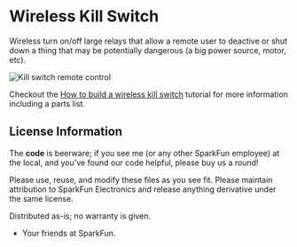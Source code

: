 Wireless Kill Switch
==============

Wireless turn on/off large relays that allow a remote user to deactive or shut down a thing that may be potentially dangerous (a big power source, motor, etc).

![Kill switch remote control](https://raw.githubusercontent.com/sparkfun/Wireless_Kill_Switch/master/Kill%20Switch%20Images-01.jpg "A kill switch remote control")

Checkout the [How to build a wireless kill switch](https://learn.sparkfun.com/tutorials/how-to-build-a-remote-kill-switch) tutorial for more information including a parts list. 

License Information
-------------------
The **code** is beerware; if you see me (or any other SparkFun employee) at the local, and you've found our code helpful, please buy us a round!

Please use, reuse, and modify these files as you see fit. Please maintain attribution to SparkFun Electronics and release anything derivative under the same license.

Distributed as-is; no warranty is given.

- Your friends at SparkFun.
